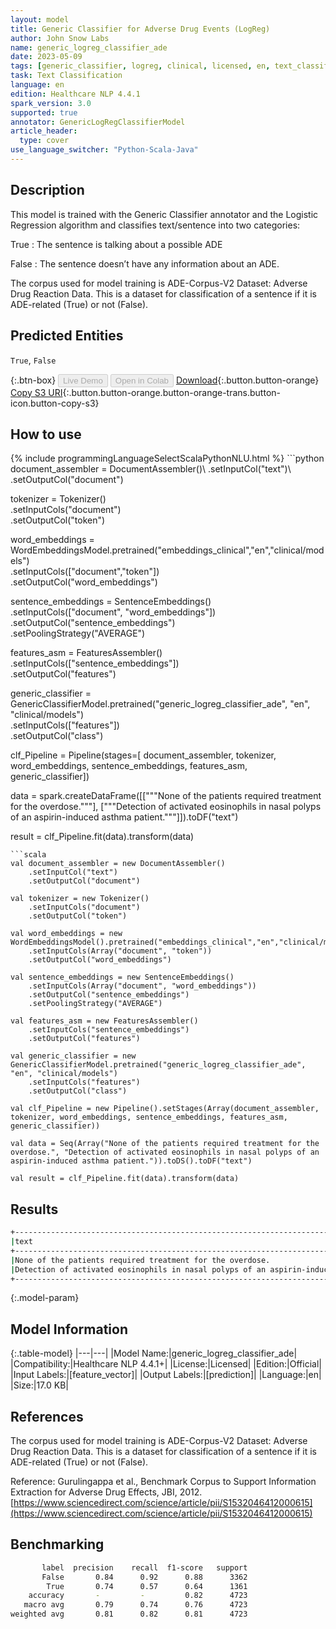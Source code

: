 ```yaml
---
layout: model
title: Generic Classifier for Adverse Drug Events (LogReg)
author: John Snow Labs
name: generic_logreg_classifier_ade
date: 2023-05-09
tags: [generic_classifier, logreg, clinical, licensed, en, text_classification, ade]
task: Text Classification
language: en
edition: Healthcare NLP 4.4.1
spark_version: 3.0
supported: true
annotator: GenericLogRegClassifierModel
article_header:
  type: cover
use_language_switcher: "Python-Scala-Java"
---
```


## Description

This model is trained with the Generic Classifier annotator and the Logistic Regression algorithm and classifies text/sentence into two categories:

True : The sentence is talking about a possible ADE

False : The sentence doesn’t have any information about an ADE.

The corpus used for model training is ADE-Corpus-V2 Dataset: Adverse Drug Reaction Data. This is a dataset for classification of a sentence if it is ADE-related (True) or not (False).

## Predicted Entities

`True`, `False`

{:.btn-box}
<button class="button button-orange" disabled>Live Demo</button>
<button class="button button-orange" disabled>Open in Colab</button>
[Download](https://s3.amazonaws.com/auxdata.johnsnowlabs.com/clinical/models/generic_logreg_classifier_ade_en_4.4.1_3.0_1683641152188.zip){:.button.button-orange}
[Copy S3 URI](s3://auxdata.johnsnowlabs.com/clinical/models/generic_logreg_classifier_ade_en_4.4.1_3.0_1683641152188.zip){:.button.button-orange.button-orange-trans.button-icon.button-copy-s3}

## How to use



<div class="tabs-box" markdown="1">
{% include programmingLanguageSelectScalaPythonNLU.html %}
```python
document_assembler = DocumentAssembler()\
    .setInputCol("text")\
    .setOutputCol("document")

tokenizer = Tokenizer()\
    .setInputCols("document")\
    .setOutputCol("token")

word_embeddings = WordEmbeddingsModel.pretrained("embeddings_clinical","en","clinical/models")\
    .setInputCols(["document","token"])\
    .setOutputCol("word_embeddings")

sentence_embeddings = SentenceEmbeddings() \
    .setInputCols(["document", "word_embeddings"]) \
    .setOutputCol("sentence_embeddings") \
    .setPoolingStrategy("AVERAGE")

features_asm = FeaturesAssembler()\
    .setInputCols(["sentence_embeddings"])\
    .setOutputCol("features")

generic_classifier = GenericClassifierModel.pretrained("generic_logreg_classifier_ade", "en", "clinical/models")\
    .setInputCols(["features"])\
    .setOutputCol("class")

clf_Pipeline = Pipeline(stages=[
    document_assembler, 
    tokenizer,
    word_embeddings,
    sentence_embeddings,
    features_asm,
    generic_classifier])

data = spark.createDataFrame([["""None of the patients required treatment for the overdose."""], ["""Detection of activated eosinophils in nasal polyps of an aspirin-induced asthma patient."""]]).toDF("text")

result = clf_Pipeline.fit(data).transform(data)
```
```scala
val document_assembler = new DocumentAssembler()
    .setInputCol("text")
    .setOutputCol("document")

val tokenizer = new Tokenizer()
    .setInputCols("document")
    .setOutputCol("token")

val word_embeddings = new WordEmbeddingsModel().pretrained("embeddings_clinical","en","clinical/models")
    .setInputCols(Array("document", "token"))
    .setOutputCol("word_embeddings")

val sentence_embeddings = new SentenceEmbeddings()
    .setInputCols(Array("document", "word_embeddings"))
    .setOutputCol("sentence_embeddings") 
    .setPoolingStrategy("AVERAGE")

val features_asm = new FeaturesAssembler()
    .setInputCols("sentence_embeddings")
    .setOutputCol("features")

val generic_classifier = new GenericClassifierModel.pretrained("generic_logreg_classifier_ade", "en", "clinical/models")
    .setInputCols("features")
    .setOutputCol("class")

val clf_Pipeline = new Pipeline().setStages(Array(document_assembler, tokenizer, word_embeddings, sentence_embeddings, features_asm, generic_classifier))

val data = Seq(Array("None of the patients required treatment for the overdose.", "Detection of activated eosinophils in nasal polyps of an aspirin-induced asthma patient.")).toDS().toDF("text")

val result = clf_Pipeline.fit(data).transform(data)
```
</div>

## Results

```bash
+----------------------------------------------------------------------------------------+-------+
|text                                                                                    |result |
+----------------------------------------------------------------------------------------+-------+
|None of the patients required treatment for the overdose.                               |[False]|
|Detection of activated eosinophils in nasal polyps of an aspirin-induced asthma patient.|[True] |
+----------------------------------------------------------------------------------------+-------+
```

{:.model-param}
## Model Information

{:.table-model}
|---|---|
|Model Name:|generic_logreg_classifier_ade|
|Compatibility:|Healthcare NLP 4.4.1+|
|License:|Licensed|
|Edition:|Official|
|Input Labels:|[feature_vector]|
|Output Labels:|[prediction]|
|Language:|en|
|Size:|17.0 KB|

## References

The corpus used for model training is ADE-Corpus-V2 Dataset: Adverse Drug Reaction Data. This is a dataset for classification of a sentence if it is ADE-related (True) or not (False).

Reference: Gurulingappa et al., Benchmark Corpus to Support Information Extraction for Adverse Drug Effects, JBI, 2012. [https://www.sciencedirect.com/science/article/pii/S1532046412000615](https://www.sciencedirect.com/science/article/pii/S1532046412000615)

## Benchmarking

```bash
       label  precision    recall  f1-score   support
       False       0.84      0.92      0.88      3362
        True       0.74      0.57      0.64      1361
    accuracy       -         -         0.82      4723
   macro avg       0.79      0.74      0.76      4723
weighted avg       0.81      0.82      0.81      4723
```
